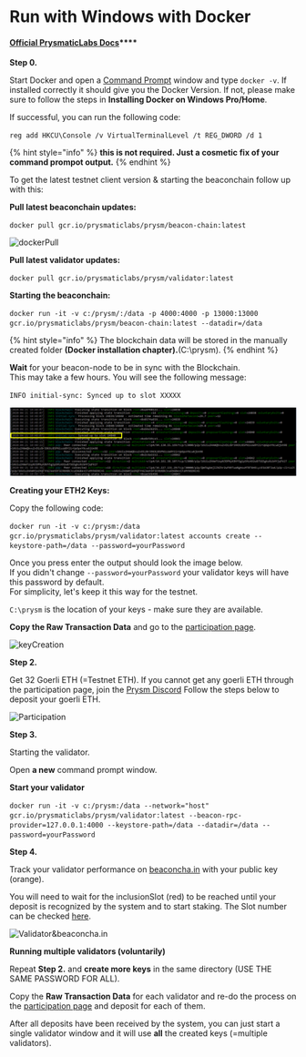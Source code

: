 # Run with Windows with Docker

####  [Official **PrysmaticLabs Docs**](https://docs.prylabs.network/docs/getting-started/)\*\*\*\*

**Step 0.**

Start Docker and open a [Command Prompt](https://www.wikihow.com/Open-the-Command-Prompt-in-Windows) window and type `docker -v`. If installed correctly it should give you the Docker Version. If not, please make sure to follow the steps in **Installing Docker on Windows Pro/Home**.

If successful, you can run the following code:

`reg add HKCU\Console /v VirtualTerminalLevel /t REG_DWORD /d 1`

{% hint style="info" %}
 **this is not required. Just a cosmetic fix of your command prompot output.**
{% endhint %}



To get the latest testnet client version & starting the beaconchain follow up with this:

**Pull latest beaconchain updates:**

`docker pull gcr.io/prysmaticlabs/prysm/beacon-chain:latest`

![dockerPull](https://user-images.githubusercontent.com/26490734/79550092-2efdf100-8098-11ea-948f-84cc150a2251.png)

**Pull latest validator updates:**

`docker pull gcr.io/prysmaticlabs/prysm/validator:latest`

**Starting the beaconchain:**

`docker run -it -v c:/prysm/:/data -p 4000:4000 -p 13000:13000 gcr.io/prysmaticlabs/prysm/beacon-chain:latest --datadir=/data`

{% hint style="info" %}
The blockchain data will be stored in the manually created folder **\(Docker installation chapter\).**\(C:\prysm\).
{% endhint %}

**Wait** for your beacon-node to be in sync with the Blockchain.   
This may take a few hours. You will see the following message:

`INFO initial-sync: Synced up to slot XXXXX` 

![](../../.gitbook/assets/image%20%283%29.png)

**Creating your ETH2 Keys:**

Copy the following code:

`docker run -it -v c:/prysm:/data gcr.io/prysmaticlabs/prysm/validator:latest accounts create --keystore-path=/data --password=yourPassword`

Once you press enter the output should look the image below.   
If you didn't change `--password=yourPassword` your validator keys will have this password by default.   
For simplicity, let's keep it this way for the testnet.

`C:\prysm` is the location of your keys - make sure they are available.

**Copy the Raw Transaction Data** and go to the [participation page](https://prylabs.net/participate).

![keyCreation](https://user-images.githubusercontent.com/26490734/79857621-59b8b400-83ce-11ea-9bb5-6b5f0ba9ac7e.png)

**Step 2.**

Get 32 Goerli ETH \(=Testnet ETH\). If you cannot get any goerli ETH through the participation page, join the [Prysm Discord](https://discord.gg/wJW7Rjk) Follow the steps below to deposit your goerli ETH.

![Participation](https://user-images.githubusercontent.com/26490734/79573699-53b98f00-80bf-11ea-8c7c-4092778bab7d.png)

**Step 3.**

Starting the validator.

Open **a new** command prompt window.

**Start your validator**

`docker run -it -v c:/prysm:/data --network="host" gcr.io/prysmaticlabs/prysm/validator:latest --beacon-rpc-provider=127.0.0.1:4000 --keystore-path=/data --datadir=/data --password=yourPassword`

**Step 4.**

Track your validator performance on [beaconcha.in](https://beaconcha.in/dashboard?validators=) with your public key \(orange\).

You will need to wait for the inclusionSlot \(red\) to be reached until your deposit is recognized by the system and to start staking. The Slot number can be checked [here](https://beaconcha.in/blocks).

![Validator&amp;beaconcha.in](https://user-images.githubusercontent.com/26490734/79860463-fda45e80-83d2-11ea-8b71-05a112117f18.png)

**Running multiple validators \(voluntarily\)**

Repeat  **Step 2.** and **create more keys** in the same directory \(USE THE SAME PASSWORD FOR ALL\).

Copy the **Raw Transaction Data** for each validator and re-do the process on the [participation page](https://prylabs.net/participate) and deposit for each of them.

After all deposits have been received by the system, you can just start a single validator window and it will use **all** the created keys \(=multiple validators\).

